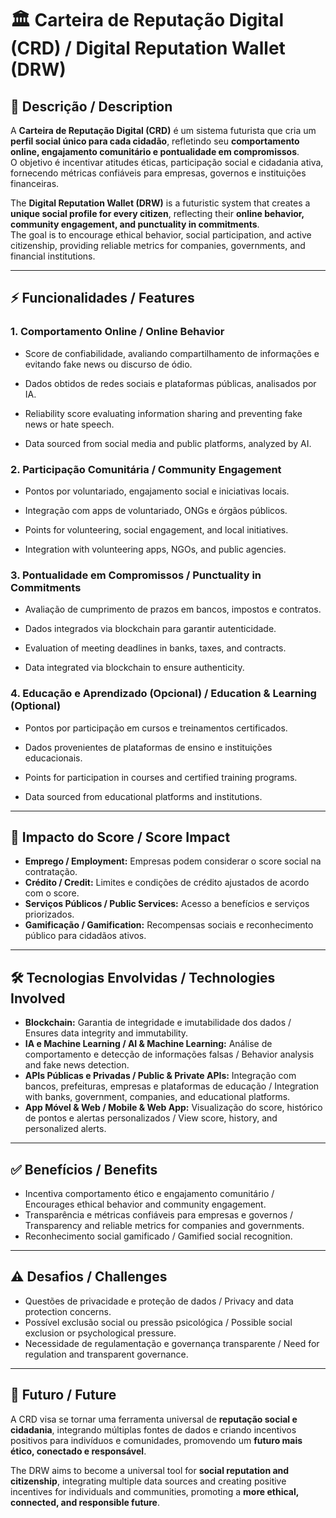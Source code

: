 # 🏛️ Carteira de Reputação Digital (CRD) / Digital Reputation Wallet (DRW)

## 📖 Descrição / Description
A **Carteira de Reputação Digital (CRD)** é um sistema futurista que cria um **perfil social único para cada cidadão**, refletindo seu **comportamento online, engajamento comunitário e pontualidade em compromissos**.  
O objetivo é incentivar atitudes éticas, participação social e cidadania ativa, fornecendo métricas confiáveis para empresas, governos e instituições financeiras.

The **Digital Reputation Wallet (DRW)** is a futuristic system that creates a **unique social profile for every citizen**, reflecting their **online behavior, community engagement, and punctuality in commitments**.  
The goal is to encourage ethical behavior, social participation, and active citizenship, providing reliable metrics for companies, governments, and financial institutions.

---

## ⚡ Funcionalidades / Features

### 1. Comportamento Online / Online Behavior
- Score de confiabilidade, avaliando compartilhamento de informações e evitando fake news ou discurso de ódio.  
- Dados obtidos de redes sociais e plataformas públicas, analisados por IA.

- Reliability score evaluating information sharing and preventing fake news or hate speech.  
- Data sourced from social media and public platforms, analyzed by AI.

### 2. Participação Comunitária / Community Engagement
- Pontos por voluntariado, engajamento social e iniciativas locais.  
- Integração com apps de voluntariado, ONGs e órgãos públicos.

- Points for volunteering, social engagement, and local initiatives.  
- Integration with volunteering apps, NGOs, and public agencies.

### 3. Pontualidade em Compromissos / Punctuality in Commitments
- Avaliação de cumprimento de prazos em bancos, impostos e contratos.  
- Dados integrados via blockchain para garantir autenticidade.

- Evaluation of meeting deadlines in banks, taxes, and contracts.  
- Data integrated via blockchain to ensure authenticity.

### 4. Educação e Aprendizado (Opcional) / Education & Learning (Optional)
- Pontos por participação em cursos e treinamentos certificados.  
- Dados provenientes de plataformas de ensino e instituições educacionais.

- Points for participation in courses and certified training programs.  
- Data sourced from educational platforms and institutions.

---

## 🎯 Impacto do Score / Score Impact
- **Emprego / Employment:** Empresas podem considerar o score social na contratação.  
- **Crédito / Credit:** Limites e condições de crédito ajustados de acordo com o score.  
- **Serviços Públicos / Public Services:** Acesso a benefícios e serviços priorizados.  
- **Gamificação / Gamification:** Recompensas sociais e reconhecimento público para cidadãos ativos.

---

## 🛠️ Tecnologias Envolvidas / Technologies Involved
- **Blockchain:** Garantia de integridade e imutabilidade dos dados / Ensures data integrity and immutability.  
- **IA e Machine Learning / AI & Machine Learning:** Análise de comportamento e detecção de informações falsas / Behavior analysis and fake news detection.  
- **APIs Públicas e Privadas / Public & Private APIs:** Integração com bancos, prefeituras, empresas e plataformas de educação / Integration with banks, government, companies, and educational platforms.  
- **App Móvel & Web / Mobile & Web App:** Visualização do score, histórico de pontos e alertas personalizados / View score, history, and personalized alerts.

---

## ✅ Benefícios / Benefits
- Incentiva comportamento ético e engajamento comunitário / Encourages ethical behavior and community engagement.  
- Transparência e métricas confiáveis para empresas e governos / Transparency and reliable metrics for companies and governments.  
- Reconhecimento social gamificado / Gamified social recognition.

---

## ⚠️ Desafios / Challenges
- Questões de privacidade e proteção de dados / Privacy and data protection concerns.  
- Possível exclusão social ou pressão psicológica / Possible social exclusion or psychological pressure.  
- Necessidade de regulamentação e governança transparente / Need for regulation and transparent governance.

---

## 🔮 Futuro / Future
A CRD visa se tornar uma ferramenta universal de **reputação social e cidadania**, integrando múltiplas fontes de dados e criando incentivos positivos para indivíduos e comunidades, promovendo um **futuro mais ético, conectado e responsável**.

The DRW aims to become a universal tool for **social reputation and citizenship**, integrating multiple data sources and creating positive incentives for individuals and communities, promoting a **more ethical, connected, and responsible future**.
